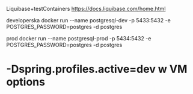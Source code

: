 Liquibase+testContainers
https://docs.liquibase.com/home.html

developerska
docker run --name postgresql-dev -p 5433:5432 -e POSTGRES_PASSWORD=postgres -d postgres

prod
docker run --name postgresql-prod -p 5434:5432 -e POSTGRES_PASSWORD=postgres -d postgres

# -Dspring.profiles.active=dev  w VM options